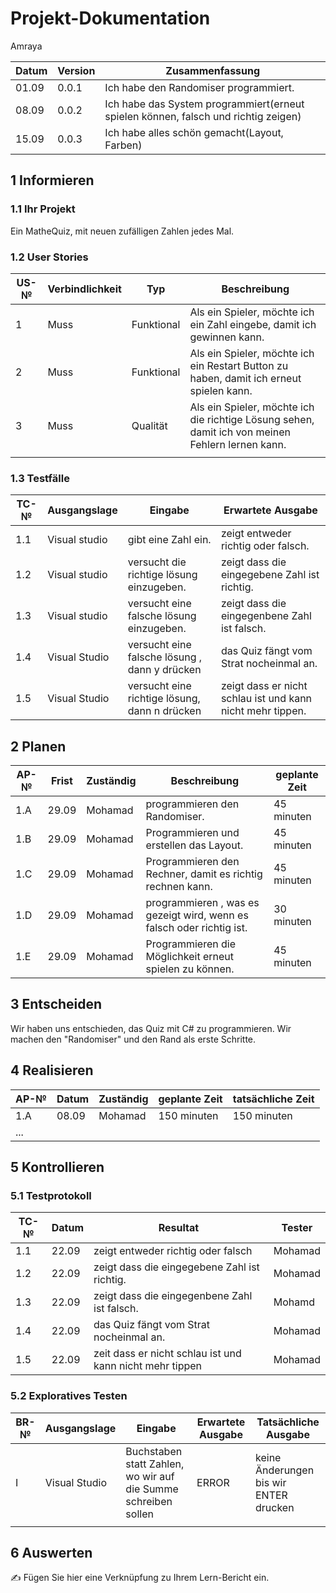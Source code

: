 # Projekt-Dokumentation

Amraya

| Datum | Version | Zusammenfassung                                              |
| ----- | ------- | ------------------------------------------------------------ |
| 01.09 | 0.0.1   | Ich habe den Randomiser programmiert.                        |
| 08.09 | 0.0.2   | Ich habe das System programmiert(erneut spielen können, falsch und richtig zeigen)|
| 15.09 | 0.0.3   | Ich habe alles schön gemacht(Layout, Farben)       |

## 1 Informieren

### 1.1 Ihr Projekt

Ein MatheQuiz, mit neuen zufälligen Zahlen jedes Mal.

### 1.2 User Stories

| US-№ | Verbindlichkeit | Typ  | Beschreibung                       |
| ---- | --------------- | ---- | ---------------------------------- |
| 1 | Muss      |Funktional| Als ein Spieler, möchte ich ein Zahl eingebe, damit ich gewinnen kann.|
|2  | Muss      |Funktional|Als ein Spieler, möchte ich ein Restart Button zu haben, damit ich erneut spielen kann. |
|3  |Muss     |Qualität| Als ein Spieler, möchte ich die richtige Lösung sehen, damit ich von meinen Fehlern lernen kann.| 
|   |            |           |      |                                    |

### 1.3 Testfälle

| TC-№ | Ausgangslage | Eingabe | Erwartete Ausgabe |
| ---- | ------------ | ------- | ----------------- |
| 1.1  | Visual studio | gibt eine Zahl ein.| zeigt entweder richtig oder falsch. |
| 1.2  |  Visual studio  | versucht die richtige lösung einzugeben.| zeigt dass die eingegebene Zahl ist richtig. |
| 1.3  |  Visual studio  | versucht eine falsche lösung einzugeben.|zeigt dass die eingegenbene Zahl ist falsch. |
| 1.4  | Visual Studio | versucht eine falsche lösung , dann y drücken | das Quiz fängt vom Strat nocheinmal an.|
| 1.5 | Visual Studio | versucht eine richtige lösung, dann n drücken | zeigt dass er nicht schlau ist und kann nicht mehr tippen.|


## 2 Planen

| AP-№ | Frist | Zuständig | Beschreibung | geplante Zeit |
| ---- | ----- | --------- | ------------ | ------------- |
| 1.A  | 29.09 |Mohamad| programmieren den Randomiser. | 45 minuten  |
| 1.B | 29.09 | Mohamad | Programmieren und erstellen das Layout.    | 45 minuten  |
| 1.C | 29.09 |Mohamad  | Programmieren den Rechner, damit es richtig rechnen kann.| 45 minuten  |
| 1.D | 29.09 | Mohamad | programmieren , was es gezeigt wird, wenn es falsch oder richtig ist. | 30 minuten |      
| 1.E|  29.09 | Mohamad |Programmieren die Möglichkeit erneut spielen zu können. | 45 minuten |


## 3 Entscheiden

Wir haben uns entschieden, das Quiz mit C# zu programmieren. Wir machen den "Randomiser" und den Rand als erste Schritte.

## 4 Realisieren

| AP-№ | Datum | Zuständig | geplante Zeit | tatsächliche Zeit |
| ---- | ----- | --------- | ------------- | ----------------- |
| 1.A  | 08.09  |Mohamad  | 150 minuten   |  150 minuten       |
| ...  |       |           |               |                   |

## 5 Kontrollieren

### 5.1 Testprotokoll

| TC-№ | Datum | Resultat | Tester |
| ---- | ----- | -------- | ------ |
| 1.1  | 22.09    |  zeigt entweder richtig oder falsch          |Mohamad         |
| 1.2   |  22.09   |  zeigt dass die eingegebene Zahl ist richtig.       |Mohamad 
| 1.3  |  22.09   |      zeigt dass die eingegenbene Zahl ist falsch.     |     Mohamd      |
| 1.4  |  22.09   | das Quiz fängt vom Strat nocheinmal an.      |              Mohamad  |
| 1.5  |  22.09   |  zeit dass er nicht schlau ist und kann nicht mehr tippen        |           Mohamad  |


### 5.2 Exploratives Testen

| BR-№ | Ausgangslage | Eingabe | Erwartete Ausgabe | Tatsächliche Ausgabe |
| ---- | ------------ | ------- | ----------------- | -------------------- |
| I    | Visual Studio | Buchstaben statt Zahlen, wo wir auf die Summe schreiben sollen | ERROR |  keine Änderungen bis wir ENTER drucken |
|   |              |         |                   |                      |

## 6 Auswerten

✍️ Fügen Sie hier eine Verknüpfung zu Ihrem Lern-Bericht ein.
